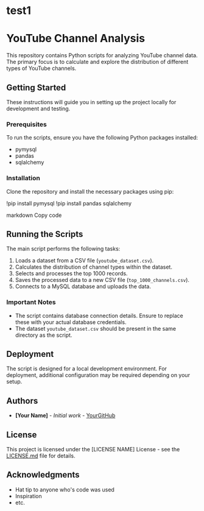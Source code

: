 # test1
# YouTube Channel Analysis

This repository contains Python scripts for analyzing YouTube channel data. The primary focus is to calculate and explore the distribution of different types of YouTube channels.

## Getting Started

These instructions will guide you in setting up the project locally for development and testing.

### Prerequisites

To run the scripts, ensure you have the following Python packages installed:
- pymysql
- pandas
- sqlalchemy

### Installation

Clone the repository and install the necessary packages using pip:

!pip install pymysql
!pip install pandas sqlalchemy

markdown
Copy code

## Running the Scripts

The main script performs the following tasks:
1. Loads a dataset from a CSV file (`youtube_dataset.csv`).
2. Calculates the distribution of channel types within the dataset.
3. Selects and processes the top 1000 records.
4. Saves the processed data to a new CSV file (`top_1000_channels.csv`).
5. Connects to a MySQL database and uploads the data.

### Important Notes

- The script contains database connection details. Ensure to replace these with your actual database credentials.
- The dataset `youtube_dataset.csv` should be present in the same directory as the script.

## Deployment

The script is designed for a local development environment. For deployment, additional configuration may be required depending on your setup.

## Authors

* **[Your Name]** - *Initial work* - [YourGitHub](https://github.com/YourGitHub)

## License

This project is licensed under the [LICENSE NAME] License - see the [LICENSE.md](LICENSE.md) file for details.

## Acknowledgments

* Hat tip to anyone who's code was used
* Inspiration
* etc.
